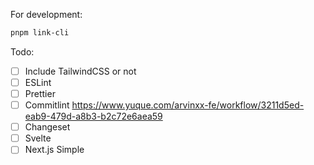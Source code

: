 For development:

```bash
pnpm link-cli
```

Todo:

- [ ] Include TailwindCSS or not
- [ ] ESLint
- [ ] Prettier
- [ ] Commitlint https://www.yuque.com/arvinxx-fe/workflow/3211d5ed-eab9-479d-a8b3-b2c72e6aea59
- [ ] Changeset
- [ ] Svelte
- [ ] Next.js Simple
